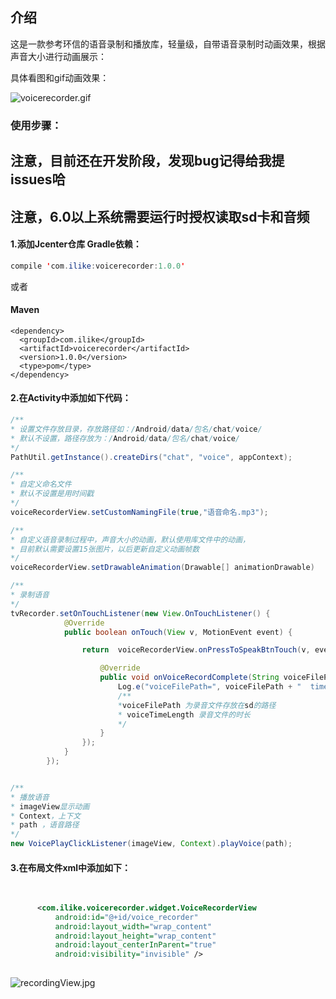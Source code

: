 
## 介绍

这是一款参考环信的语音录制和播放库，轻量级，自带语音录制时动画效果，根据声音大小进行动画展示：
 
具体看图和gif动画效果：

![voicerecorder.gif](https://github.com/wangshanhai/VoiceRecorder/blob/master/image/voicerecorder2.gif)



### **使用步骤：**

## **注意，目前还在开发阶段，发现bug记得给我提issues哈**
## **注意，6.0以上系统需要运行时授权读取sd卡和音频**

#### 1.添加Jcenter仓库 Gradle依赖：
```java
compile 'com.ilike:voicerecorder:1.0.0'
```
或者

#### Maven
```
<dependency>
  <groupId>com.ilike</groupId>
  <artifactId>voicerecorder</artifactId>
  <version>1.0.0</version>
  <type>pom</type>
</dependency>
```
#### 2.在Activity中添加如下代码：

```java
/**
* 设置文件存放目录，存放路径如：/Android/data/包名/chat/voice/
* 默认不设置，路径存放为：/Android/data/包名/chat/voice/
*/
PathUtil.getInstance().createDirs("chat", "voice", appContext);


```



```java
/**
* 自定义命名文件
* 默认不设置是用时间戳
*/
voiceRecorderView.setCustomNamingFile(true,"语音命名.mp3");

```

```java
/**
* 自定义语音录制过程中，声音大小的动画，默认使用库文件中的动画，
* 目前默认需要设置15张图片，以后更新自定义动画帧数
*/
voiceRecorderView.setDrawableAnimation(Drawable[] animationDrawable)

```


```java
/**
* 录制语音
*/
tvRecorder.setOnTouchListener(new View.OnTouchListener() {
            @Override
            public boolean onTouch(View v, MotionEvent event) {

                return  voiceRecorderView.onPressToSpeakBtnTouch(v, event, new VoiceRecorderView.EaseVoiceRecorderCallback() {

                    @Override
                    public void onVoiceRecordComplete(String voiceFilePath, int voiceTimeLength) {
                        Log.e("voiceFilePath=", voiceFilePath + "  time = " + voiceTimeLength);
                        /**
                        *voiceFilePath 为录音文件存放在sd的路径
                        * voiceTimeLength 录音文件的时长
                        */
                    }
                });
            }
        });

```

```java

/**
* 播放语音
* imageView显示动画
* Context，上下文
* path ，语音路径
*/
new VoicePlayClickListener(imageView, Context).playVoice(path);


```

#### 3.在布局文件xml中添加如下：
 
  ```xml
    
    
        <com.ilike.voicerecorder.widget.VoiceRecorderView
            android:id="@+id/voice_recorder"
            android:layout_width="wrap_content"
            android:layout_height="wrap_content"
            android:layout_centerInParent="true"
            android:visibility="invisible" />
    
  ```
![recordingView.jpg](https://github.com/wangshanhai/VoiceRecorder/blob/master/image/recordingView.jpg)



